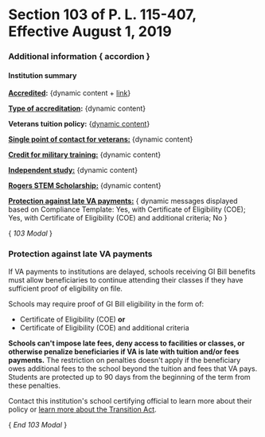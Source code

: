 # Section 103 of P. L. 115-407, Effective August 1, 2019

### Additional information { accordion }

#### Institution summary

**[Accredited]():** {dynamic content + [link]()} 

**[Type of accreditation]():** {dynamic content} 

**Veterans tuition policy:** {[dynamic content]()} 

**[Single point of contact for veterans:]()** {dynamic content} 

**[Credit for military training:]()** {dynamic content} 

**[Independent study:]()** {dynamic content} 

**[Rogers STEM Scholarship:]()** {dynamic content} 

**[Protection against late VA payments:]()** { dynamic messages displayed based on Compliance Template:  Yes, with Certificate of Eligibility (COE); Yes, with Certificate of Eligibility (COE) and additional criteria; No } 

{ *103 Modal* } 

### Protection against late VA payments

If VA payments to institutions are delayed, schools receiving GI Bill benefits must allow beneficiaries to continue attending their classes if they have sufficient proof of eligibility on file.  

Schools may require proof of GI Bill eligibility in the form of:  
* Certificate of Eligibility (COE) **or**
* Certificate of Eligibility (COE) and additional criteria  

**Schools can't impose late fees, deny access to facilities or classes, or otherwise penalize beneficiaries if VA is late with tuition and/or fees payments.** The restriction on penalties doesn't apply if the beneficiary owes additional fees to the school beyond the tuition and fees that VA pays. Students are protected up to 90 days from the beginning of the term from these penalties.  

Contact this institution's school certifying official to learn more about their policy or [learn more about the Transition Act](https://benefits.va.gov/gibill/fgib/transition_act.asp).

{ *End 103 Modal* } 

 
